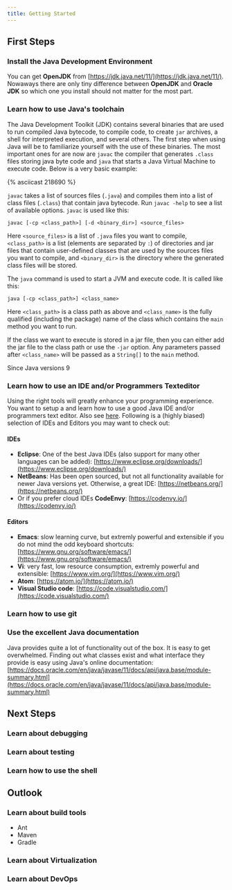 ```yaml
---
title: Getting Started
---
```


## First Steps

### Install the Java Development Environment

You can get **OpenJDK** from [https://jdk.java.net/11/](https://jdk.java.net/11/). Nowaways there are only tiny difference between **OpenJDK** and **Oracle JDK** so which one you install should not matter for the most part.

### Learn how to use Java's toolchain

The Java Development Toolkit (JDK) contains several binaries that are used to run compiled Java bytecode, to compile code, to create `jar` archives, a shell for interpreted execution, and several others. The first step when using Java will be to familiarize yourself with the use of these binaries. The most important ones for are now are `javac` the compiler that generates `.class` files storing java byte code and `java` that starts a Java Virtual Machine to execute code. Below is a very basic example:

{% asciicast 218690 %}

`javac` takes a list of sources files (`.java`) and compiles them into a list of class files (`.class`) that contain java bytecode. Run `javac -help` to see a list of available options. `javac` is used like this:

~~~shell
javac [-cp <class_path>] [-d <binary_dir>] <source_files>
~~~

Here `<source_files>` is a list of `.java` files you want to compile, `<class_path>` is a list (elements are separated by `:`) of directories and jar files that contain user-defined classes that are used by the sources files you want to compile, and `<binary_dir>` is the directory where the generated class files will be stored.

The `java` command is used to start a JVM and execute code. It is called like this:

~~~shell
java [-cp <class_path>] <class_name>
~~~

Here `<class_path>` is a class path as above and `<class_name>` is the fully qualified (including the package) name of the class which contains the `main` method you want to run.

If the class we want to execute is stored in a jar file, then you can either add the jar file to the class path or use the `-jar` option. Any parameters passed after `<class_name>` will be passed as a `String[]` to the `main` method.

Since Java versions 9


### Learn how to use an IDE and/or Programmers Texteditor

Using the right tools will greatly enhance your programming experience. You want to setup a and learn how to use a good Java IDE and/or programmers text editor. Also see [here](https://xkcd.com/378/). Following is a (highly biased) selection of IDEs and Editors you may want to check out:

#### IDEs

* **Eclipse**: One of the best Java IDEs (also support for many other languages can be added): [https://www.eclipse.org/downloads/](https://www.eclipse.org/downloads/)
* **NetBeans**: Has been open sourced, but not all functionality available for newer Java versions yet. Otherwise, a great IDE: [https://netbeans.org/](https://netbeans.org/)
* Or if you prefer cloud IDEs **CodeEnvy**: [https://codenvy.io/](https://codenvy.io/)

#### Editors

* **Emacs**: slow learning curve, but extremly powerful and extensible if you do not mind the odd keyboard shortcuts: [https://www.gnu.org/software/emacs/](https://www.gnu.org/software/emacs/)
* **Vi**: very fast, low resource consumption, extremly powerful and extensible: [https://www.vim.org/](https://www.vim.org/)
* **Atom**: [https://atom.io/](https://atom.io/)
* **Visual Studio code**: [https://code.visualstudio.com/](https://code.visualstudio.com/)


### Learn how to use git ###


### Use the excellent Java documentation

Java provides quite a lot of functionality out of the box. It is easy to get overwhelmed. Finding out what classes exist and what interface they provide is easy using Java's online documentation: [https://docs.oracle.com/en/java/javase/11/docs/api/java.base/module-summary.html](https://docs.oracle.com/en/java/javase/11/docs/api/java.base/module-summary.html)


## Next Steps

### Learn about debugging

### Learn about testing


### Learn how to use the shell


## Outlook

### Learn about build tools

* Ant
* Maven
* Gradle

### Learn about Virtualization

### Learn about DevOps
